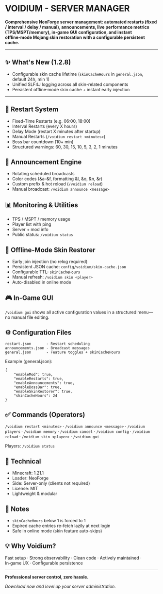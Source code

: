 # VOIDIUM - SERVER MANAGER

**Comprehensive NeoForge server management: automated restarts (fixed / interval / delay / manual), announcements, live performance metrics (TPS/MSPT/memory), in‑game GUI configuration, and instant offline‑mode Mojang skin restoration with a configurable persistent cache.**

***

## ✨ What's New (1.2.8)

*   Configurable skin cache lifetime (`skinCacheHours` in `general.json`, default 24h, min 1)
*   Unified SLF4J logging across all skin-related components
*   Persistent offline‑mode skin cache + instant early injection

***

## 🔄 Restart System

*   Fixed-Time Restarts (e.g. 06:00, 18:00)
*   Interval Restarts (every X hours)
*   Delay Mode (restart X minutes after startup)
*   Manual Restarts (`/voidium restart <minutes>`)
*   Boss bar countdown (10+ min)
*   Structured warnings: 60, 30, 15, 10, 5, 3, 2, 1 minutes

## 📢 Announcement Engine

*   Rotating scheduled broadcasts
*   Color codes (&a–&f, formatting &l, &o, &n, &r)
*   Custom prefix & hot reload (`/voidium reload`)
*   Manual broadcast: `/voidium announce <message>`

## 📊 Monitoring & Utilities

*   TPS / MSPT / memory usage
*   Player list with ping
*   Server + mod info
*   Public status: `/voidium status`

## 🧍 Offline-Mode Skin Restorer

*   Early join injection (no relog required)
*   Persistent JSON cache: `config/voidium/skin-cache.json`
*   Configurable TTL: `skinCacheHours`
*   Manual refresh: `/voidium skin <player>`
*   Auto-disabled in online mode

## 🎮 In-Game GUI

`/voidium gui` shows all active configuration values in a structured menu—no manual file editing.

## ⚙️ Configuration Files

```
restart.json       - Restart scheduling
announcements.json - Broadcast messages
general.json       - Feature toggles + skinCacheHours
```

Example (general.json):

```
{
    "enableMod": true,
    "enableRestarts": true,
    "enableAnnouncements": true,
    "enableBossBar": true,
    "enableSkinRestorer": true,
    "skinCacheHours": 24
}
```

## ✅ Commands (Operators)

`/voidium restart <minutes>` · `/voidium announce <message>` · `/voidium players` · `/voidium memory` · `/voidium cancel` · `/voidium config` · `/voidium reload` · `/voidium skin <player>` · `/voidium gui`

Players: `/voidium status`

## 🔧 Technical

*   Minecraft: 1.21.1
*   Loader: NeoForge
*   Side: Server-only (clients not required)
*   License: MIT
*   Lightweight & modular

## 📌 Notes

*   `skinCacheHours` below 1 is forced to 1
*   Expired cache entries re-fetch lazily at next login
*   Safe in online mode (skin feature auto-skips)

## 💡 Why Voidium?

Fast setup · Strong observability · Clean code · Actively maintained · In‑game UX · Configurable persistence

***

**Professional server control, zero hassle.**

_Download now and level up your server administration._